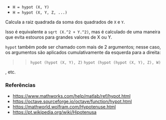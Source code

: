 * `H = hypot (X, Y)`
* `H = hypot (X, Y, Z, ...)`

Calcula a raiz quadrada da soma dos quadrados de `X` e `Y`.

Isso é equivalente a `sqrt (X.^2 + Y.^2)`, mas é calculado de uma
maneira que evita estouros para grandes valores de X ou Y.

`hypot` também pode ser chamado com mais de 2 argumentos; nesse
caso, os argumentos são aplicados cumulativamente da esquerda para a direita:

>> `hypot (hypot (X, Y), Z)`
>> `hypot (hypot (hypot (X, Y), Z), W)`

, etc.

### Referências

* https://www.mathworks.com/help/matlab/ref/hypot.html
* https://octave.sourceforge.io/octave/function/hypot.html
* https://mathworld.wolfram.com/Hypotenuse.html
* https://pt.wikipedia.org/wiki/Hipotenusa
